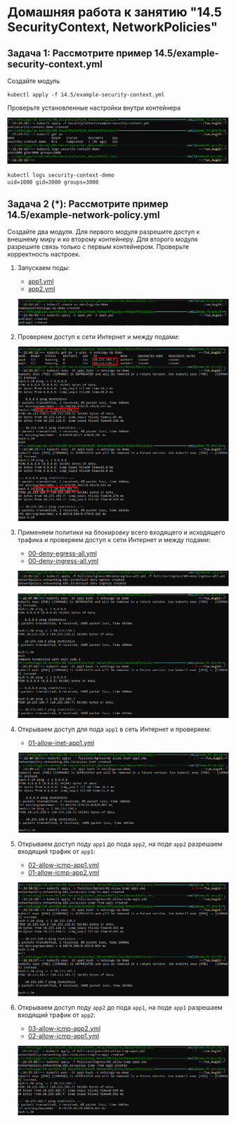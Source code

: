 # Домашняя работа к занятию "14.5 SecurityContext, NetworkPolicies"

## Задача 1: Рассмотрите пример 14.5/example-security-context.yml

Создайте модуль

```
kubectl apply -f 14.5/example-security-context.yml
```

Проверьте установленные настройки внутри контейнера

![SC_logs](./screenshots/SC_logs.png)

```
kubectl logs security-context-demo
uid=1000 gid=3000 groups=3000
```

## Задача 2 (*): Рассмотрите пример 14.5/example-network-policy.yml

Создайте два модуля. Для первого модуля разрешите доступ к внешнему миру
и ко второму контейнеру. Для второго модуля разрешите связь только с
первым контейнером. Проверьте корректность настроек.

1. Запускаем поды:
    * [app1.yml](./NetworkPolicies/app1.yml)
    * [app2.yml](./NetworkPolicies/app2.yml)

    ![nc_create_pods](./screenshots/nc_create_pods.png)

2. Проверяем доступ к сети Интернет и между подами:

    ![nc_check_access](./screenshots/nc_check_access.png)

3. Применяем политики на блокировку всего входящего и исходящего трафика и проверяем доступ к сети Интернет и между подами:

    * [00-deny-egress-all.yml](./NetworkPolicies/Policies/Egress/00-deny-egress-all.yml)
    * [00-deny-ingress-all.yml](./NetworkPolicies/Policies/Ingress/00-deny-ingress-all.yml)

    ![apply_default_policies](./screenshots/apply_default_policies.png)

    ![nc_deny_all](./screenshots/nc_deny_all.png)

4. Открываем доступ для пода `app1` в сеть Интернет и проверяем:

    * [01-allow-inet-app1.yml](./NetworkPolicies/Policies/Egress/01-allow-inet-app1.yml)

    ![nc_allow_inet_app1](./screenshots/nc_allow_inet_app1.png)

5. Открываем доступ поду `app1` до пода `app2`, на поде `app2` разрешаем входящий трафик от `app1`:

    * [02-allow-icmp-app1.yml](./NetworkPolicies/Policies/Egress/02-allow-icmp-app1.yml)
    * [01-allow-icmp-app2.yml](./NetworkPolicies/Policies/Ingress/01-allow-icmp-app2.yml)

    ![nc_allow_app1_to_app2](./screenshots/nc_allow_app1_to_app2.png)

6. Открываем доступ поду `app2` до пода `app1`, на поде `app1` разрешаем входящий трафик от `app2`:

    * [03-allow-icmp-app2.yml](./NetworkPolicies/Policies/Egress/03-allow-icmp-app2.yml)
    * [02-allow-icmp-app1.yml](./NetworkPolicies/Policies/Ingress/02-allow-icmp-app1.yml)

    ![nc_allow_app2_to_app1](./screenshots/nc_allow_app2_to_app1.png)
